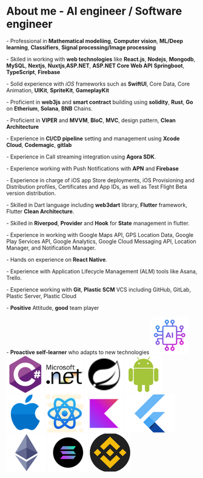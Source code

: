 # About me - AI engineer / Software engineer #

*-* Professional in **Mathematical modeliing**, **Computer vision**, **ML/Deep learning**, **Classifiers**, **Signal processing/Image processing**

*-* Skiled in working with **web technologies** like **React.js**, **Nodejs**, **Mongodb**, **MySQL**, **Nextjs**, **Nuxtjs**,**ASP.NET**, **ASP.NET Core Web API** **Springboot**, **TypeScript**, **Firebase**

*-* Solid experience with *iOS* frameworks such as **SwiftUI**, Core Data, Core Animation, **UIKit**, **SpriteKit**, **GameplayKit**

*-* Proficient in **web3js** and **smart contract** building using **solidity**, **Rust**, **Go** on **Etherium**, **Solana**, **BNB** Chains.

*-* Proficient in **VIPER** and **MVVM**, **BloC**, **MVC**, design pattern, **Clean Architecture**

*-* Experience in **CI/CD pipeline** setting and management using **Xcode Cloud**, **Codemagic**, **gitlab**

*-* Experience in Call streaming integration using **Agora SDK**.

*-* Experience working with Push Notifications with **APN** and **Firebase**

*-* Experience in charge of iOS app Store deployments, iOS Provisioning and Distribution profiles, Certificates and App IDs, as well as Test Flight Beta version distribution.

*-* Skilled in Dart language including **web3dart** library, **Flutter** framework, Flutter **Clean Architecture**.

*-* Skilled in **Riverpod**, **Provider** and **Hook** for **State** management in flutter.

*-* Experience in working with Google Maps API, GPS Location Data, Google Play Services API, Google Analytics, Google Cloud Messaging API, Location Manager, and Notification Manager.

*-* Hands on experience on **React Native**.

*-* Experience with Application Lifecycle Management (ALM) tools like Asana, Trello.

*-* Experience working with **Git**, **Plastic SCM** VCS including GitHub, GitLab, Plastic Server, Plastic Cloud

*-* **Positive** Attitude, **good** team player

*-* **Proactive self-learner** who adapts to new technologies
<a href="https://docs.ai.dev/"><img src="./assets/ai.png" alt="Artificial Intelligence" height="100" title="AI# documentation"></a>
<a href="https://docs.csharp.dev/"><img src="./assets/csharp.svg" alt="csharp" height="100" title="C# documentation"></a>
<a href="https://docs.dotnet.dev/"><img src="./assets/net.svg" alt=".net" height="100" title=".NET documentation"></a>
<a href="https://docs.springboot.dev/"><img src="./assets/spring-boot.svg" alt="Spring Boot" height="100" title="Spring Boot documentation"></a>
<a href="https://developer.android.com/reference"><img src="./assets/android-plain.svg" alt="android" height="100" title="Android reference"></a>
<a href="https://https://ios.cfw.guide/"><img src="./assets/ios.svg" alt="ios" height="100" title="iOS reference"></a>
<a href="https://reactnative.dev/docs/getting-started"><img src="./assets/react-native.svg" alt="react-native" height="100" title="React-Native documentation"></a>
<a href="https://kotlinlang.org/docs/home.html"><img src="./assets/kotlin-original.svg" alt="kotlin" height="100" title="Kotlin documentation"></a>
<a href="https://docs.flutter.dev/"><img src="./assets/flutter.png" alt="kotlin" height="100" title="Flutter documentation"></a>
<a href="https://ethereum.org/"><img src="./assets/eth.png" alt="kotlin" height="100" title="Ethereum"></a>
<a href="https://solana.com/"><img src="./assets/sol.png" alt="kotlin" height="100" title="Solana"></a>
<a href="https://bnbchain.org/"><img src="./assets/bnb.png" alt="kotlin" height="100" title="Binance"></a>

<!---
groupofstars/groupofstars is a ✨ special ✨ repository because its `README.md` (this file) appears on your GitHub profile.
You can click the Preview link to take a look at your changes.
--->
